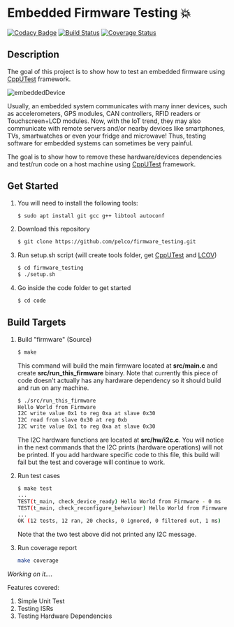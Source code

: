 # Embedded Firmware Testing  :boom:

[![Codacy Badge](https://api.codacy.com/project/badge/Grade/afe25c5f6f1a4dab8bebad314cf3ce6a)](https://app.codacy.com/project/pelco/firmware_testing/dashboard)
[![Build Status](https://travis-ci.org/pelco/firmware_testing.svg?branch=master)](https://travis-ci.org/pelco/firmware_testing)
[![Coverage Status](https://coveralls.io/repos/github/pelco/firmware_testing/badge.svg?branch=master)](https://coveralls.io/github/pelco/firmware_testing?branch=master)

## Description

The goal of this project is to show how to test an embedded firmware using [CppUTest](https://github.com/cpputest/cpputest) framework.

![embeddedDevice](https://github.com/pelco/firmware_testing/blob/master/img/EmbDevice.png)

Usually, an embedded system communicates with many inner devices, such as accelerometers, GPS modules, CAN controllers, RFID readers or Touchscreen+LCD modules. Now, with the IoT trend, they may also communicate with remote servers and/or nearby devices like smartphones, TVs, smartwatches or even your fridge and microwave! Thus, testing software for embedded systems can sometimes be very painful.

The goal is to show how to remove these hardware/devices dependencies and test/run code on a host machine using [CppUTest](https://github.com/cpputest/cpputest) framework.

## Get Started

1.  You will need to install the following tools:
    ```bash
    $ sudo apt install git gcc g++ libtool autoconf
    ```

2.  Download this repository
    ```bash
    $ git clone https://github.com/pelco/firmware_testing.git
    ```

3.  Run setup.sh script (will create tools folder, get [CppUTest](https://github.com/cpputest/cpputest) and [LCOV](https://github.com/linux-test-project/lcov))
    ```bash
    $ cd firmware_testing
    $ ./setup.sh
    ```
4.  Go inside the code folder to get started
    ```bash
    $ cd code
    ```

## Build Targets

1.  Build "firmware" (Source)
    ```bash
    $ make
    ```
    This command will build the main firmware located at **src/main.c** and create **src/run_this_firmware** binary.
    Note that currently this piece of code doesn't actually has any hardware dependency so it should build and run on any machine.
     ```bash
    $ ./src/run_this_firmware
    Hello World from Firmware
    I2C write value 0x1 to reg 0xa at slave 0x30
    I2C read from slave 0x30 at reg 0xb
    I2C write value 0x1 to reg 0xa at slave 0x30
    ```
    The I2C hardware functions are located at **src/hw/i2c.c**. You will notice in the next commands that the I2C prints (hardware operations) will not be printed.
    If you add hardware specific code to this file, this build will fail but the test and coverage will continue to work.

2.  Run test cases
    ```bash
    $ make test
    ...
    TEST(t_main, check_device_ready) Hello World from Firmware - 0 ms
    TEST(t_main, check_reconfigure_behaviour) Hello World from Firmware - 0 ms
    ...
    OK (12 tests, 12 ran, 20 checks, 0 ignored, 0 filtered out, 1 ms)
    ```
    Note that the two test above did not printed any I2C message.

3.  Run coverage report
    ```bash
    make coverage
    ```

*Working on it....*

Features covered:

1.  Simple Unit Test
2.  Testing ISRs
3.  Testing Hardware Dependencies
